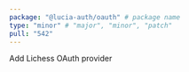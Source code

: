 ```yaml
---
package: "@lucia-auth/oauth" # package name
type: "minor" # "major", "minor", "patch"
pull: "542"
---
```


Add Lichess OAuth provider